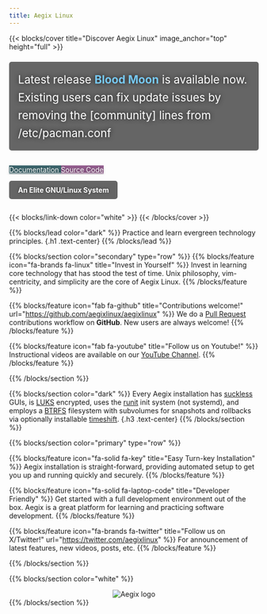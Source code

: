 ```yaml
---
title: Aegix Linux
---
```


{{< blocks/cover title="Discover Aegix Linux" image_anchor="top" height="full" >}}

<div style="max-width: 700px; margin: 0 auto 30px auto;">
  <p style="color: white; text-shadow: 0 0 10px rgba(0,0,0,0.8); font-size: 1.4rem; background-color: rgba(0,0,0,0.6); padding: 18px; border-radius: 5px; line-height: 1.6;">
    Latest release <strong><a href="https://github.com/AegixLinux/aegixlinux/blob/master/RELEASE_NOTES.md" style="color: #77C8F1; text-decoration: none;">Blood Moon</a></strong> is available now.
    <br>Existing users can fix update issues by removing the [community] lines from /etc/pacman.conf
  </p>
</div>

<!-- Updated button colors to match the muted theme -->
<a class="btn btn-lg me-3 mb-4" href="/docs/" style="background-color: #3e686f; color: white; border: none; text-shadow: 0 0 5px rgba(0,0,0,0.5);">
  Documentation <i class="fas fa-arrow-alt-circle-right ms-2"></i>
</a>
<a class="btn btn-lg me-3 mb-4" href="https://github.com/AegixLinux" style="background-color: #966091; color: white; border: none; text-shadow: 0 0 5px rgba(0,0,0,0.5);">
  Source Code <i class="fab fa-github ms-2"></i>
</a>
<br>
<!-- Updated banner color to match muted theme -->
<p class="lead mt-5" style="background-color: rgba(0,0,0,0.6) !important; color: white !important; display: inline-block; padding: 10px 18px; font-weight: bold; text-shadow: 0 0 5px rgba(0,0,0,0.5); border-radius: 5px;">An Elite GNU/Linux System</p>

{{< blocks/link-down color="white" >}}
{{< /blocks/cover >}}


{{% blocks/lead color="dark" %}}
Practice and learn evergreen technology principles.
{.h1 .text-center}
{{% /blocks/lead %}}


<!-- Updated section colors to match theme -->
{{% blocks/section color="secondary" type="row" %}}
{{% blocks/feature icon="fa-brands fa-linux" title="Invest in Yourself" %}}
Invest in learning core technology that has stood the test of time. Unix philosophy, vim-centricity, and simplicity are the core of Aegix Linux.
{{% /blocks/feature %}}


{{% blocks/feature icon="fab fa-github" title="Contributions welcome!" url="https://github.com/aegixlinux/aegixlinux" %}}
We do a [Pull Request](https://github.com/aegixlinux/aegixlinux/pulls) contributions workflow on **GitHub**. New users are always welcome!
{{% /blocks/feature %}}


{{% blocks/feature icon="fab fa-youtube" title="Follow us on Youtube!" %}}
Instructional videos are available on our [YouTube Channel](https://www.youtube.com/@aegixlinux).
{{% /blocks/feature %}}


{{% /blocks/section %}}


{{% blocks/section color="dark" %}}
Every Aegix installation has [suckless](https://suckless.org/) GUIs, is [LUKS](https://gitlab.com/cryptsetup/cryptsetup/) encrypted, uses the [runit](http://smarden.org/runit/) init system (not systemd), and employs a [BTRFS](https://btrfs.readthedocs.io/en/latest/) filesystem with subvolumes for snapshots and rollbacks via optionally installable [timeshift](https://teejeetech.com/timeshift/).
{.h3 .text-center}
{{% /blocks/section %}}


{{% blocks/section color="primary" type="row" %}}

{{% blocks/feature icon="fa-solid fa-key" title="Easy Turn-key Installation" %}}
Aegix installation is straight-forward, providing automated setup to get you up and running quickly and securely.
{{% /blocks/feature %}}

{{% blocks/feature icon="fa-solid fa-laptop-code" title="Developer Friendly" %}}
Get started with a full development environment out of the box. Aegix is a great platform for learning and practicing software development.
{{% /blocks/feature %}}

{{% blocks/feature icon="fa-brands fa-twitter" title="Follow us on X/Twitter!" url="https://twitter.com/aegixlinux" %}}
For announcement of latest features, new videos, posts, etc.
{{% /blocks/feature %}}

{{% /blocks/section %}}


{{% blocks/section color="white" %}}
<div style="text-align: center;">
  <img src="/aegix-icon-1.png" alt="Aegix logo" style="max-width: 300px; height: auto;">
  <!--p>The aegis of Aegix</p-->
</div>
{{% /blocks/section %}}